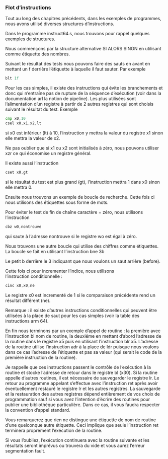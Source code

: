 ### Flot d’instructions

Tout au long des chapitres précédents, dans les exemples de programmes, nous avons utilisé diverses structures d’instructions.

Dans le programme instruct64.s, nous trouvons pour rappel quelques exemples de structures.

Nous commençons par la structure alternative SI ALORS SINON en utilisant comme étiquette des nombres. 

Suivant le résultat des tests nous pouvons faire des sauts en avant en mettant un f derrière l’étiquette à laquelle il faut sauter. Par exemple
```asm
blt 1f
```
Pour les cas simples, il existe des instructions qui évite les branchements et donc qui n’entraîne pas de rupture de la séquence d’exécution (voir dans la documentation arl la notion de pipeline).
Les plus utilisées sont l’alimentation d’un registre à partir de 2 autres registres qui sont choisis suivant le résultat du test. Exemple
```asm
cmp x0,10
csel x0,x1,x2,lt 
```
si x0 est inférieur (lt) à 10, l’instruction y mettra la valeur du registre x1 sinon elle mettra la valeur de x2.

Ne pas oublier que si x1 ou x2 sont initialisés à zéro, nous pouvons utiliser xzr ce qui économise un registre général.

Il existe aussi l’instruction 
```asm
cset x0,gt
```
si le résultat du test est plus grand (gt), l’instruction mettra 1 dans  x0 sinon elle mettra 0.

Ensuite nous trouvons un exemple de boucle de recherche. Cette fois ci nous utilisons des étiquettes sous forme de mots.

Pour éviter le test de fin de chaîne caractère = zéro, nous utilisons l’instruction 
```asm
cbz w0,nontrouve
```
qui saute à l’adresse nontrouve si le registre wo est égal à zéro.

Nous trouvons une autre boucle qui utilise des chiffres comme étiquettes. La boucle se fait en utilisant l’instruction 
bne 3b 

Le petit b derrière le 3 indiquant que nous voulons un saut arrière (before).

Cette fois ci pour incrementer l’indice, nous utilisons l’instruction conditionnelle :
```asm
cinc x0,x0,ne
```
Le registre x0 est incrementé de 1 si le comparaison précédente rend un résultat différent (ne).

Remarque : il existe d’autres instructions conditionnelles qui peuvent être utilisées à la place de saut pour les cas simples (voir la table des instructions arm 64).

En fin nous terminons par un exemple d’appel de routine : la première avec l’instruction bl nom de routine, la deuxiéme en mettant d’abord l’adresse de la routine dans le registre x5 puis en utilisant l’instruction blr x5.
L’adresse de la routine utilise l’instruction adr à la place de ldr puisque nous voulons dans ce cas l’adresse de l’étiquette et pas sa valeur (qui serait le code de la première instruction de la routine).

Je rappelle que ces instructions passent le contrôle de l’exécution à la routine et stocke l’adresse de retour dans le registre bl (x30). Si la routine appelle d’autres routines, il est nécessaire de sauvegarder le registre lr.
Le retour au programme appelant s’effectue avec l’instruction ret après avoir éventuellement restauré le registre lr et les autres registres.
La sauvegarde et la restauration des autres registres dépend entièrement de vos choix de programmation sauf si vous avez l’intention d’écrire des routines pour publier une bibliothèque particulière. Dans ce cas, il vous faudra respecter la convention d’appel standard.

Vous remarquerez que rien ne distingue une étiquette de nom de routine d’une quelconque autre étiquette. Ceci implique que seule l’instruction ret terminera proprement l’exécution de la routine.

Si vous l’oubliez, l’exécution continuera avec la routine suivante et les résultats seront imprévus ou trouvera du vide et vous aurez l’erreur segmentation fault.
